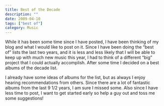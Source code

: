 ```yaml
---
title: Best of the Decade
description: ""
date: 2009-04-10
tags: ["best of"]
category: Music
---
```



<p>While it has been some time since I have posted, I have been thinking of my blog and what I would like to post on it. Since I have been doing the “best of” lists the last two years, and it is less and less likely that I will be able to keep up with much new music this year, I had to think of a different “big” project that I could actually accomplish. After some time I decided on a best albums of the decade list. </p>

<p>I already have some ideas of albums for the list, but as always I enjoy hearing recommendations from others. Since there are a lot of fantastic albums from the last 9 1/2 years, I am sure I missed some. Also since I have less time to post, I want to get started early so help a guy out and toss me some suggestions! </p>
